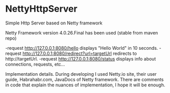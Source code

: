 NettyHttpServer
==========
Simple Http Server based on Netty framework

Netty Framework version 4.0.26.Final has been used (stable from maven repo)

-request http://127.0.0.1:8080/hello displays "Hello World" in 10 seconds.
-request http://127.0.0.1:8080/redirect?url=targetUrl redirects to http://targetUrl.
-request http://127.0.0.1:8080/status displays info about connections, requests, etc...

Implementation details.
During developing I used Netty.io site, their user guide, Habrahabr.com, JavaDocs of Netty framework.
There are comments in code that explain the nuances of implementation, I hope it will be enough.


